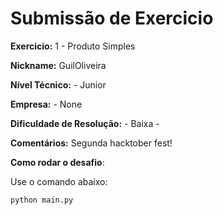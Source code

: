 # Submissão de Exercicio

**Exercicio:** 1 - Produto Simples

**Nickname:** GuilOliveira

**Nível Técnico:** - Junior

**Empresa:** - None

**Dificuldade de Resolução:** - Baixa -

**Comentários:** Segunda hacktober fest!

**Como rodar o desafio**: 

Use o comando abaixo: 
```bash
python main.py
```